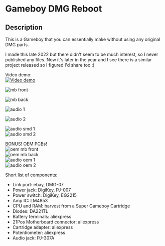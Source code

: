 # Gameboy DMG Reboot

## Description
This is a Gameboy that you can essentially make without using any original DMG parts.

I made this late 2022 but there didn't seem to be much interest, so I never published any files.
Now it's later in the year and I see there is a similar project released so I figured I'd share too :)

Video demo:  
[![Video demo](https://img.youtube.com/vi/d2NDXVqlKTY/0.jpg)](https://youtu.be/d2NDXVqlKTY)

![mb front](./images/mb_front.jpg?raw=true)  

![mb back](./images/mb_back.jpg?raw=true)  

![audio 1](./images/audio1.jpg?raw=true)  

![audio 2](./images/audio2.jpg?raw=true)  

![audio smd 1](./images/audio_smd_1.jpg?raw=true)  
![audio smd 2](./images/audio_smd_2.jpg?raw=true)  

BONUS! OEM PCBs!  
![oem mb front](./images/oem_mb_front.jpg?raw=true)  
![oem mb back](./images/oem_mb_back.jpg?raw=true)  
![audio oem 1](./images/audio_oem_1.jpg?raw=true)  
![audio oem 2](./images/audio_oem_2.jpg?raw=true)  

Short list of components:
- Link port: ebay, DMG-07
- Power jack: DigiKey, PJ-007
- Power switch: DigiKey, EG2215
- Amp IC:  LM4853
- CPU and RAM: harvest from a Super Gameboy Cartridge
- Diodes:  DA221TL
- Battery terminals: aliexpress
- 21Pos Motherboard connector: aliexpress
- Cartridge adapter: aliexpress
- Potentiometer: aliexpress
- Audio jack: PJ-307A

